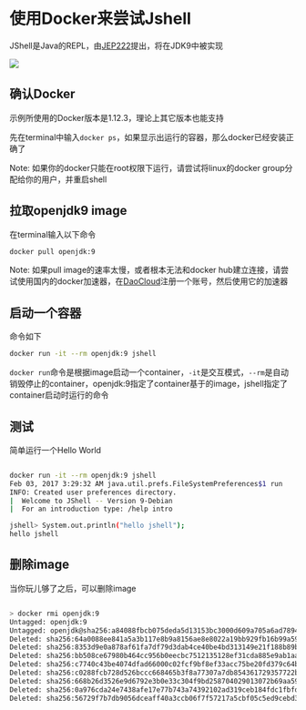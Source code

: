 # 使用Docker来尝试Jshell

JShell是Java的REPL，由[JEP222](http://openjdk.java.net/jeps/222)提出，将在JDK9中被实现

![](https://res.cloudinary.com/digf90pwi/image/upload/v1504342122/2017-09-02_16-47-48_aetwgh.gif)

## 确认Docker

示例所使用的Docker版本是1.12.3，理论上其它版本也能支持

先在terminal中输入```docker ps```，如果显示出运行的容器，那么docker已经安装正确了

Note: 如果你的docker只能在root权限下运行，请尝试将linux的docker group分配给你的用户，并重启shell

## 拉取openjdk9 image

在terminal输入以下命令

```bash
docker pull openjdk:9
```

Note: 如果pull image的速率太慢，或者根本无法和docker hub建立连接，请尝试使用国内的docker加速器，在[DaoCloud](https://www.daocloud.io/mirror#accelerator-doc)注册一个账号，然后使用它的加速器

## 启动一个容器

命令如下

```bash
docker run -it --rm openjdk:9 jshell
```

```docker run```命令是根据image启动一个container，```-it```是交互模式，```--rm```是自动销毁停止的container，openjdk:9指定了container基于的image，jshell指定了container启动时运行的命令

## 测试

简单运行一个Hello World

```bash

docker run -it --rm openjdk:9 jshell
Feb 03, 2017 3:29:32 AM java.util.prefs.FileSystemPreferences$1 run
INFO: Created user preferences directory.
|  Welcome to JShell -- Version 9-Debian
|  For an introduction type: /help intro

jshell> System.out.println("hello jshell");
hello jshell

```

## 删除image

当你玩儿够了之后，可以删除image

```bash

> docker rmi openjdk:9
Untagged: openjdk:9
Untagged: openjdk@sha256:a84088fbcb075deda5d13153bc3000d609a705a6ad7894593eacc5deaf55060e
Deleted: sha256:64a0088ee841a5a3b117e8b9a8156ae8e8022a19bb929fb16b99a59032f946d0
Deleted: sha256:8353d9e0a878af61fa7df79d3dab4ce40be4bd313149e21f188b89bd441eb8cb
Deleted: sha256:bb508ce67980b464cc956b0eecbc7512135128ef31cda885e9ab1aa6ede683e4
Deleted: sha256:c7740c43be4074dfad66000c02fcf9bf8ef33acc75be20fd379c64b473464b30
Deleted: sha256:c0288fcb728d526bccc668465b3f8a77307a7db854361729357722b9b5107cbf
Deleted: sha256:668b26d3526e9d6792e3b0e33c304f9bd258704029013072b69aa591a92cb8af
Deleted: sha256:0a976cda24e7438afe17e77b743a74392102ad319ceb184fdc1fbfd7089a5153
Deleted: sha256:56729f7b7db9056dceaff40a3ccb06f7f57217a5cbf05c5ed9cebd39ce57b6fc

```
